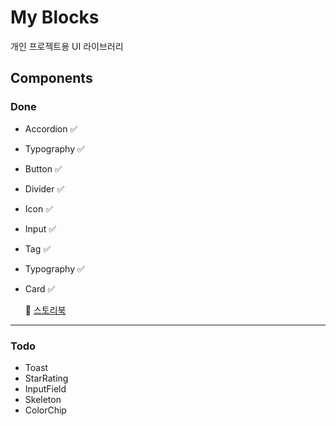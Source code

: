 # My Blocks

개인 프로젝트용 UI 라이브러리

## Components

### Done

- Accordion ✅
- Typography ✅
- Button ✅
- Divider ✅
- Icon ✅
- Input ✅
- Tag ✅
- Typography ✅
- Card ✅

  🎨 [스토리북](https://main--678d86d905c56bc74be0b58c.chromatic.com)

---

### Todo

- Toast
- StarRating
- InputField
- Skeleton
- ColorChip
